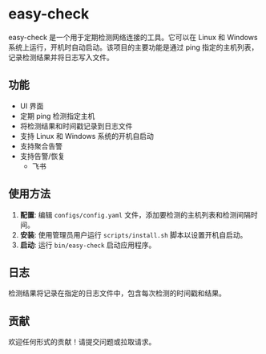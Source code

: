 # easy-check

easy-check 是一个用于定期检测网络连接的工具。它可以在 Linux 和 Windows 系统上运行，开机时自动启动。该项目的主要功能是通过 ping 指定的主机列表，记录检测结果并将日志写入文件。

## 功能

- UI 界面
- 定期 ping 检测指定主机
- 将检测结果和时间戳记录到日志文件
- 支持 Linux 和 Windows 系统的开机自启动
- 支持聚合告警
- 支持告警/恢复
  * 飞书

## 使用方法

1. **配置**: 编辑 `configs/config.yaml` 文件，添加要检测的主机列表和检测间隔时间。
2. **安装**: 使用管理员用户运行 `scripts/install.sh` 脚本以设置开机自启动。
3. **启动**: 运行 `bin/easy-check` 启动应用程序。

## 日志

检测结果将记录在指定的日志文件中，包含每次检测的时间戳和结果。

## 贡献

欢迎任何形式的贡献！请提交问题或拉取请求。
